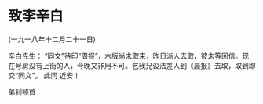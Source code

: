 # 致李辛白

(一九一八年十二月二十一日)

辛白先生：
“同文”待印“周报”，木版尚未取来，昨日派人去取，彼未等回信。现在号房没有上街的人，今晚又非用不可。乞我兄设法差人到《晨报》去取，取到即交“同文”。
此问
近安！

弟钊顿首

